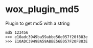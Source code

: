 # wox_plugin_md5
Plugin to get md5 with a string
```
md5 123456
>>> e10adc3949ba59abbe56e057f20f883e
>>> E10ADC3949BA59ABBE56E057F20F883E
```
